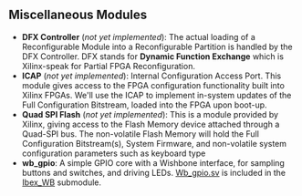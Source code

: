 ## Miscellaneous Modules

- **DFX Controller** (*not yet implemented*): The actual loading of a Reconfigurable Module into a Reconfigurable Partition is handled by the DFX Controller. DFX stands for **Dynamic Function Exchange** which is Xilinx-speak for Partial FPGA Reconfiguration.
- **ICAP** (*not yet implemented*): Internal Configuration Access Port. This module gives access to the FPGA configuration functionality built into Xilinx FPGAs. We'll use the ICAP to implement in-system updates of the Full Configuration Bitstream, loaded into the FPGA upon boot-up.
- **Quad SPI Flash** (*not yet implemented*): This is a module provided by Xilinx, giving access to the Flash Memory device attached through a Quad-SPI bus. The non-volatile Flash Memory will hold the Full Configuration Bitstream(s), System Firmware, and non-volatile system configuration parameters such as keyboard type
- **wb_gpio**: A simple GPIO core with a Wishbone interface, for sampling buttons and switches, and driving LEDs. [Wb_gpio.sv](https://github.com/epsilon537/ibex_wb/blob/001f5ee9253a8eefc9bb1db05ebfb3887d314c58/soc/fpga/arty-a7/rtl/wb_gpio.sv) is included in the [Ibex_WB](https://github.com/epsilon537/ibex_wb) submodule.

